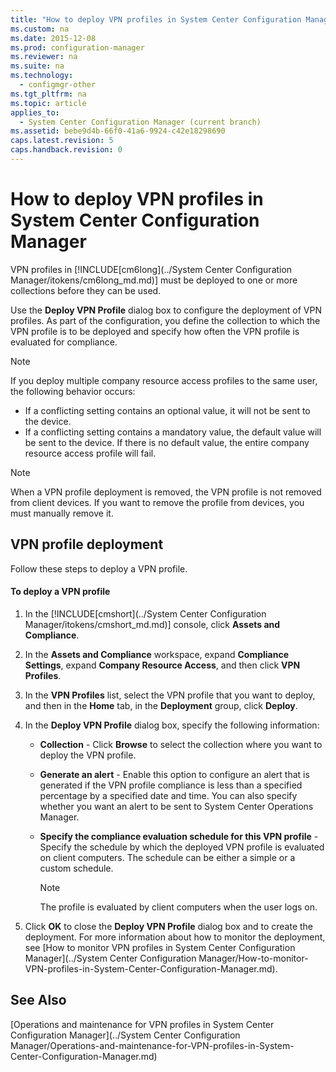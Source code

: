 ```yaml
---
title: "How to deploy VPN profiles in System Center Configuration Manager"
ms.custom: na
ms.date: 2015-12-08
ms.prod: configuration-manager
ms.reviewer: na
ms.suite: na
ms.technology: 
  - configmgr-other
ms.tgt_pltfrm: na
ms.topic: article
applies_to: 
  - System Center Configuration Manager (current branch)
ms.assetid: bebe9d4b-66f0-41a6-9924-c42e18298690
caps.latest.revision: 5
caps.handback.revision: 0
---
```

# How to deploy VPN profiles in System Center Configuration Manager
VPN profiles in [!INCLUDE[cm6long](../System Center Configuration Manager/itokens/cm6long_md.md)] must be deployed to one or more collections before they can be used.  
  
 Use the **Deploy VPN Profile** dialog box to configure the deployment of VPN profiles. As part of the configuration, you define the collection to which the VPN profile is to be deployed and specify how often the VPN profile is evaluated for compliance.  
  
> [!NOTE]  
>  If you deploy multiple company resource access profiles to the same user, the following behavior occurs:  
>   
>  -   If a conflicting setting contains an optional value, it will not be sent to the device.  
> -   If a conflicting setting contains a mandatory value, the default value will be sent to the device. If there is no default value, the entire company resource access profile will fail.  
  
> [!NOTE]  
>  When a VPN profile deployment is removed, the VPN profile is not removed from client devices. If you want to remove the profile from devices, you must manually remove it.  
  
## VPN profile deployment  
 Follow these steps to deploy a VPN profile.  
  
#### To deploy a VPN profile  
  
1.  In the [!INCLUDE[cmshort](../System Center Configuration Manager/itokens/cmshort_md.md)] console, click **Assets and Compliance**.  
  
2.  In the **Assets and Compliance** workspace, expand **Compliance Settings**, expand **Company Resource Access**, and then click **VPN Profiles**.  
  
3.  In the **VPN Profiles** list, select the VPN profile that you want to deploy, and then in the **Home** tab, in the **Deployment** group, click **Deploy**.  
  
4.  In the **Deploy VPN Profile** dialog box, specify the following information:  
  
    -   **Collection** - Click **Browse** to select the collection where you want to deploy the VPN profile.  
  
    -   **Generate an alert** - Enable this option to configure an alert that is generated if the VPN profile compliance is less than a specified percentage by a specified date and time. You can also specify whether you want an alert to be sent to System Center Operations Manager.  
  
    -   **Specify the compliance evaluation schedule for this VPN profile** - Specify the schedule by which the deployed VPN profile is evaluated on client computers. The schedule can be either a simple or a custom schedule.  
  
        > [!NOTE]  
        >  The profile is evaluated by client computers when the user logs on.  
  
5.  Click **OK** to close the **Deploy VPN Profile** dialog box and to create the deployment. For more information about how to monitor the deployment, see [How to monitor VPN profiles in System Center Configuration Manager](../System Center Configuration Manager/How-to-monitor-VPN-profiles-in-System-Center-Configuration-Manager.md).  
  
## See Also  
 [Operations and maintenance for VPN profiles in System Center Configuration Manager](../System Center Configuration Manager/Operations-and-maintenance-for-VPN-profiles-in-System-Center-Configuration-Manager.md)
